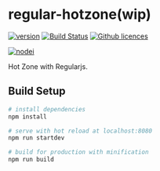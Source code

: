 # regular-hotzone(wip)

[![version](https://img.shields.io/npm/v/regular-hotzone.svg)](https://www.npmjs.com/package/regular-hotzone) 
[![Build Status](https://img.shields.io/travis/Deol/regular-hotzone.svg)](https://travis-ci.org/Deol/regular-hotzone)
[![Github licences](https://img.shields.io/github/license/Deol/regular-hotzone.svg)](https://github.com/Deol/regular-hotzone/blob/master/LICENSE)

[![nodei](https://nodei.co/npm/regular-hotzone.png?downloads=true)](https://www.npmjs.com/package/regular-hotzone)

Hot Zone with Regularjs.

## Build Setup

``` bash
# install dependencies
npm install

# serve with hot reload at localhost:8080
npm run startdev

# build for production with minification
npm run build
```